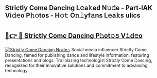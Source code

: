 ## Strictly Come Dancing L𝚎a𝚔ed N𝚞𝚍e - Part-lAK Vi𝚍𝚎o P𝚑𝚘tos - H𝚘𝚝 O𝚗𝚕yf𝚊ns L𝚎a𝚔s uIics

# <h2><a href="http://kfczlp.oniu.top/?m=Strictly+Come+Dancing">🔗👉 🔴 Strictly Come Dancing P𝚑ot𝚘𝚜 V𝚒d𝚎o</a></h2>

[![Strictly Come Dancing Nu𝚍e𝚜](https://i.imgur.com/0qMVB7G.gif)](http://kfczlp.oniu.top/?m=Strictly+Come+Dancing)
Social media influencer Strictly Come Dancing, famed for publishing dance and lifestyle information, featuring presentations and blogs. Trailblazing technologist Strictly Come Dancing, recognized for their innovative solutions and commitment to advancing technology.  
